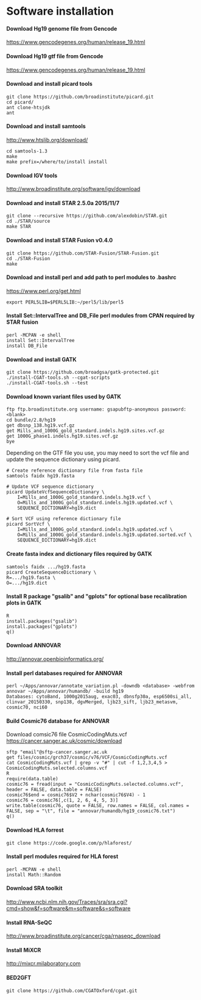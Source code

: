 # Software installation

#### Download Hg19 genome file from Gencode
https://www.gencodegenes.org/human/release_19.html

#### Download Hg19 gtf file from Gencode
https://www.gencodegenes.org/human/release_19.html

#### Download and install picard tools
```
git clone https://github.com/broadinstitute/picard.git
cd picard/
ant clone-htsjdk
ant
```

#### Download and install  samtools
http://www.htslib.org/download/
```
cd samtools-1.3
make
make prefix=/where/to/install install
```

#### Download IGV tools
http://www.broadinstitute.org/software/igv/download

#### Download and install STAR 2.5.0a 2015/11/7
```
git clone --recursive https://github.com/alexdobin/STAR.git
cd ./STAR/source
make STAR
```

#### Download and install STAR Fusion v0.4.0
```
git clone https://github.com/STAR-Fusion/STAR-Fusion.git
cd ./STAR-Fusion
make
```

#### Download and install perl and add path to perl modules to .bashrc
https://www.perl.org/get.html
```
export PERL5LIB=$PERL5LIB:~/perl5/lib/perl5
```

#### Install Set::IntervalTree and DB_File perl modules from CPAN required by STAR fusion
```
perl -MCPAN -e shell
install Set::IntervalTree
install DB_File
```

#### Download and install GATK
```
git clone https://github.com/broadgsa/gatk-protected.git
./install-CGAT-tools.sh --cgat-scripts
./install-CGAT-tools.sh --test
```

#### Download known variant files used by GATK
```
ftp ftp.broadinstitute.org username: gsapubftp-anonymous password: <blank>
cd bundle/2.8/hg19
get dbsnp_138.hg19.vcf.gz
get Mills_and_1000G_gold_standard.indels.hg19.sites.vcf.gz
get 1000G_phase1.indels.hg19.sites.vcf.gz
bye
```
Depending on the GTF file you use, you may need to sort the vcf file and update the sequence dictionary using picard.
```
# Create reference dictionary file from fasta file
samtools faidx hg19.fasta 

# Update VCF sequence dictionary
picard UpdateVcfSequenceDictionary \
    I=Mills_and_1000G_gold_standard.indels.hg19.vcf \
    O=Mills_and_1000G_gold_standard.indels.hg19.updated.vcf \
    SEQUENCE_DICTIONARY=hg19.dict 
    
# Sort VCF using reference dictionary file
picard SortVcf \
    I=Mills_and_1000G_gold_standard.indels.hg19.updated.vcf \
    O=Mills_and_1000G_gold_standard.indels.hg19.updated.sorted.vcf \
    SEQUENCE_DICTIONARY=hg19.dict
```

#### Create fasta index and dictionary files required by GATK
```
samtools faidx .../hg19.fasta
picard CreateSequenceDictionary \
R=.../hg19.fasta \
O=.../hg19.dict
```

#### Install R package "gsalib" and "gplots" for optional base recalibration plots in GATK
```
R
install.packages("gsalib")
install.packages("gplots")
q()
```

#### Download ANNOVAR
http://annovar.openbioinformatics.org/

#### Install perl databases required for ANNOVAR
```
perl ~/Apps/annovar/annotate_variation.pl -downdb <database> -webfrom annovar ~/Apps/annovar/humandb/ -build hg19
Databases: cytoBand, 1000g2015aug, exac03, dbnsfp30a, esp6500si_all, clinvar_20150330, snp138, dgvMerged, ljb23_sift, ljb23_metasvm, cosmic70, nci60
```

#### Build Cosmic76 database for ANNOVAR
Download comsic76 file CosmicCodingMuts.vcf
https://cancer.sanger.ac.uk/cosmic/download
```
sftp "email"@sftp-cancer.sanger.ac.uk
get files/cosmic/grch37/cosmic/v76/VCF/CosmicCodingMuts.vcf
cat CosmicCodingMuts.vcf | grep -v "#" | cut -f 1,2,3,4,5 > CosmicCodingMuts.selected.columns.vcf
R
require(data.table)
cosmic76 = fread(input = "CosmicCodingMuts.selected.columns.vcf", header = FALSE, data.table = FALSE)
cosmic76$end = cosmic76$V2 + nchar(cosmic76$V4) - 1
cosmic76 = cosmic76[,c(1, 2, 6, 4, 5, 3)]
write.table(cosmic76, quote = FALSE, row.names = FALSE, col.names = FALSE, sep = "\t", file = "annovar/humandb/hg19_cosmic76.txt")
q()
```

#### Download HLA forrest
```
git clone https://code.google.com/p/hlaforest/ 
```

#### Install perl modules required for HLA forest
```
perl -MCPAN -e shell
install Math::Random
```

#### Download SRA toolkit
http://www.ncbi.nlm.nih.gov/Traces/sra/sra.cgi?cmd=show&f=software&m=software&s=software

#### Install RNA-SeQC
http://www.broadinstitute.org/cancer/cga/rnaseqc_download

#### Install MiXCR
http://mixcr.milaboratory.com

#### BED2GFT
```
git clone https://github.com/CGATOxford/cgat.git
```


